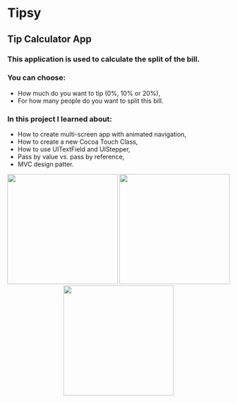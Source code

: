 # Tipsy
## Tip Calculator App
### This application is used to calculate the split of the bill. 
### You can choose:
- How much do you want to tip (0%, 10% or 20%),
- For how many people do you want to split this bill.

### In this project I learned about:
- How to create multi-screen app with animated navigation, 
- How to create a new Cocoa Touch Class, 
- How to use UITextField and UIStepper,
- Pass by value vs. pass by reference,
- MVC design patter.

<p align = "center">
<img width = "250" src = "https://user-images.githubusercontent.com/67439169/86184649-e7ceba80-bb34-11ea-807a-450e89b012ce.png">
<img width = "250" src = "https://user-images.githubusercontent.com/67439169/86184656-ea311480-bb34-11ea-9fc4-9c960e7bef63.png">
<img width = "250" src = "https://user-images.githubusercontent.com/67439169/86184660-eac9ab00-bb34-11ea-9c08-67d25d3ed689.png">
</p>
